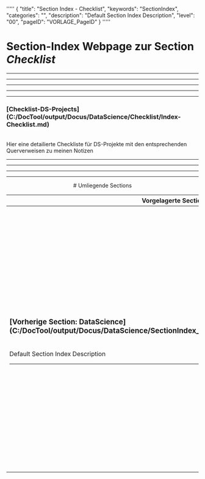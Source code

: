'''''
{
"title": "Section Index - Checklist",
"keywords": "SectionIndex",
"categories": "",
"description": "Default Section Index Description",
"level": "00",
"pageID": "VORLAGE_PageID"
}
'''''


<h1>Section-Index Webpage zur Section <i>Checklist</i></h1>

<hr><hr><hr><hr><hr>


<h3>[Checklist-DS-Projects](C:/DocTool/output/Docus/DataScience/Checklist/Index-Checklist.md)</h3><br>Hier eine detailierte Checkliste für DS-Projekte mit den entsprechenden Querverweisen zu meinen Notizen <hr><center><hr><hr><hr> # Umliegende Sections
 </h2><br><table><thead> <tr> <th><center>Vorgelagerte Section</center></th> <th><center>Nachgelagerte Section</center></th></tr></thead><tbody><tr><td><h3>[Vorherige Section: DataScience](C:/DocTool/output/Docus/DataScience/SectionIndex_DocTooloutputDocusDataScience.html)</h3><br>Default Section Index Description<hr></td><td><h3>[Nachfolgende Section:</h3><h2><br> 01-BigPicture</h2>](C:/DocTool/output/Docus/DataScience/Checklist/01-BigPicture/SectionIndex_DocTooloutputDocusDataScienceChecklist01-BigPicture.html)<br>Landing-Page für die Aufgabenstellung des Big-Pictures.<hr><h3>[Nachfolgende Section:</h3><h2><br> 02_GetTheData</h2>](C:/DocTool/output/Docus/DataScience/Checklist/02_GetTheData/SectionIndex_DocTooloutputDocusDataScienceChecklist02_GetTheData.html)<br>Default Section Index Description<hr><h3>[Nachfolgende Section:</h3><h2><br> 03_Exploration</h2>](C:/DocTool/output/Docus/DataScience/Checklist/03_Exploration/SectionIndex_DocTooloutputDocusDataScienceChecklist03_Exploration.html)<br>Default Section Index Description<hr></td></tr></tbody></table>